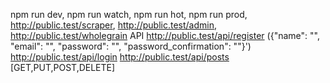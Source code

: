 npm run dev, 
npm run watch,
npm run hot,
npm run prod,
http://public.test/scraper,
http://public.test/admin,
http://public.test/wholegrain
API 
http://public.test/api/register  ({"name": "", "email": "", "password": "", "password_confirmation": ""}')
http://public.test/api/login 
http://public.test/api/posts [GET,PUT,POST,DELETE] 
